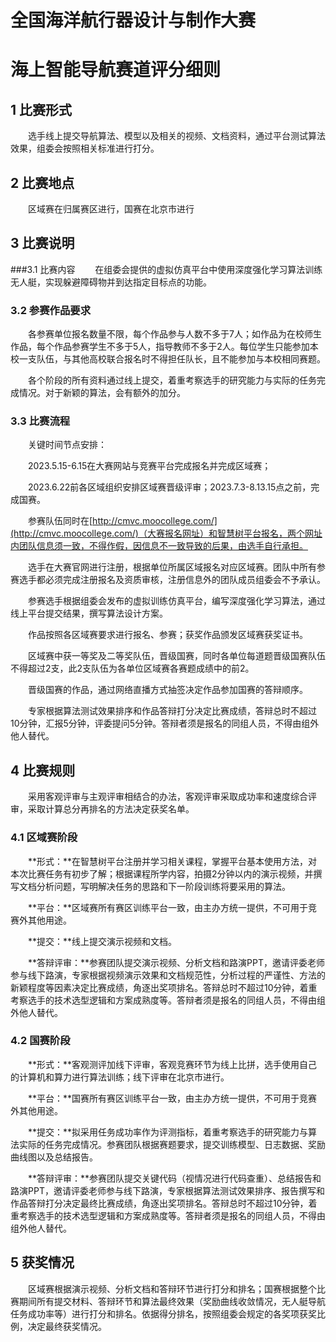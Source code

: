 # 全国海洋航行器设计与制作大赛
# 海上智能导航赛道评分细则

## 1 比赛形式
&emsp;&emsp;选手线上提交导航算法、模型以及相关的视频、文档资料，通过平台测试算法效果，组委会按照相关标准进行打分。
## 2 比赛地点
&emsp;&emsp;区域赛在归属赛区进行，国赛在北京市进行
## 3 比赛说明
###3.1 比赛内容
&emsp;&emsp;在组委会提供的虚拟仿真平台中使用深度强化学习算法训练无人艇，实现躲避障碍物并到达指定目标点的功能。
### 3.2 参赛作品要求
&emsp;&emsp;各参赛单位报名数量不限，每个作品参与人数不多于7人；如作品为在校师生作品，每个作品参赛学生不多于5人，指导教师不多于2人。每位学生只能参加本校一支队伍，与其他高校联合报名时不得担任队长，且不能参加与本校相同赛题。

&emsp;&emsp;各个阶段的所有资料通过线上提交，着重考察选手的研究能力与实际的任务完成情况。对于新颖的算法，会有额外的加分。
### 3.3 比赛流程
&emsp;&emsp;关键时间节点安排：

&emsp;&emsp;2023.5.15-6.15在大赛网站与竞赛平台完成报名并完成区域赛；

&emsp;&emsp;2023.6.22前各区域组织安排区域赛晋级评审；2023.7.3-8.13.15点之前，完成国赛。

&emsp;&emsp;参赛队伍同时在[http://cmvc.moocollege.com/](http://cmvc.moocollege.com/)（大赛报名网址）和智慧树平台报名，两个网址内团队信息须一致，不得作假，因信息不一致导致的后果，由选手自行承担。

&emsp;&emsp;选手在大赛官网进行注册，根据单位所属区域报名对应区域赛。团队中所有参赛选手都必须完成注册报名及资质审核，注册信息外的团队成员组委会不予承认。

&emsp;&emsp;参赛选手根据组委会发布的虚拟训练仿真平台，编写深度强化学习算法，通过线上平台提交结果，撰写算法设计方案。

&emsp;&emsp;作品按照各区域赛要求进行报名、参赛；获奖作品颁发区域赛获奖证书。

&emsp;&emsp;区域赛中获一等奖及二等奖队伍，晋级国赛，同时各单位每道题晋级国赛队伍不得超过2支，此2支队伍为各单位区域赛各赛题成绩中的前2。

&emsp;&emsp;晋级国赛的作品，通过网络直播方式抽签决定作品参加国赛的答辩顺序。

&emsp;&emsp;专家根据算法测试效果排序和作品答辩打分决定比赛成绩，答辩总时不超过10分钟，汇报5分钟，评委提问5分钟。答辩者须是报名的同组人员，不得由组外他人替代。
## 4 比赛规则
&emsp;&emsp;采用客观评审与主观评审相结合的办法，客观评审采取成功率和速度综合评审，采取计算总分再排名的方法决定获奖名单。
### 4.1 区域赛阶段
&emsp;&emsp;**形式：**在智慧树平台注册并学习相关课程，掌握平台基本使用方法，对本次比赛任务有初步了解；根据课程所学内容，拍摄2分钟以内的演示视频，并撰写文档分析问题，写明解决任务的思路和下一阶段训练将要采用的算法。

&emsp;&emsp;**平台：**区域赛所有赛区训练平台一致，由主办方统一提供，不可用于竞赛外其他用途。

&emsp;&emsp;**提交：**线上提交演示视频和文档。 

&emsp;&emsp;**答辩评审：**参赛团队提交演示视频、分析文档和路演PPT，邀请评委老师参与线下路演，专家根据视频演示效果和文档规范性，分析过程的严谨性、方法的新颖程度等因素决定比赛成绩，角逐出奖项排名。答辩总时不超过10分钟，着重考察选手的技术选型逻辑和方案成熟度等。答辩者须是报名的同组人员，不得由组外他人替代。
### 4.2 国赛阶段
&emsp;&emsp;**形式：**客观测评加线下评审，客观竞赛环节为线上比拼，选手使用自己的计算机和算力进行算法训练；线下评审在北京市进行。

&emsp;&emsp;**平台：**国赛所有赛区训练平台一致，由主办方统一提供，不可用于竞赛外其他用途。

&emsp;&emsp;**提交：**拟采用任务成功率作为评测指标，着重考察选手的研究能力与算法实际的任务完成情况。参赛团队根据赛题要求，提交训练模型、日志数据、奖励曲线图以及总结报告。

&emsp;&emsp;**答辩评审：**参赛团队提交关键代码（视情况进行代码查重）、总结报告和路演PPT，邀请评委老师参与线下路演，专家根据算法测试效果排序、报告撰写和作品答辩打分决定最终比赛成绩，角逐出奖项排名。答辩总时不超过10分钟，着重考察选手的技术选型逻辑和方案成熟度等。答辩者须是报名的同组人员，不得由组外他人替代。
## 5 获奖情况
&emsp;&emsp;区域赛根据演示视频、分析文档和答辩环节进行打分和排名；国赛根据整个比赛期间所有提交材料、答辩环节和算法最终效果（奖励曲线收敛情况，无人艇导航任务成功率等）进行打分和排名。依据得分排名，按照组委会规定的各奖项获奖比例，决定最终获奖情况。
